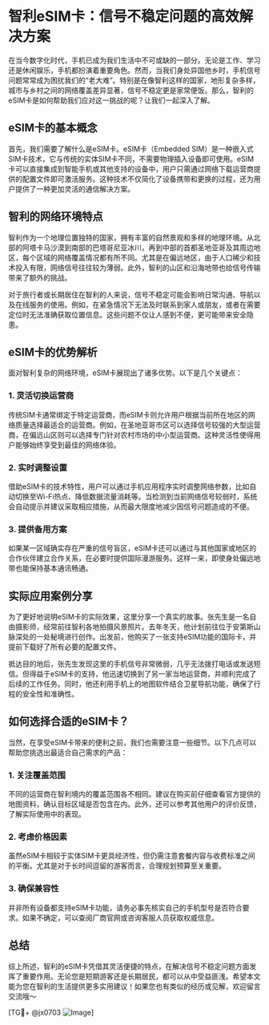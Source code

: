 # 智利eSIM卡：信号不稳定问题的高效解决方案

在当今数字化时代，手机已成为我们生活中不可或缺的一部分。无论是工作、学习还是休闲娱乐，手机都扮演着重要角色。然而，当我们身处异国他乡时，手机信号问题常常成为困扰我们的“老大难”。特别是在像智利这样的国家，地形复杂多样，城市与乡村之间的网络覆盖差异显著，信号不稳定更是家常便饭。那么，智利的eSIM卡是如何帮助我们应对这一挑战的呢？让我们一起深入了解。

## eSIM卡的基本概念

首先，我们需要了解什么是eSIM卡。eSIM卡（Embedded SIM）是一种嵌入式SIM卡技术，它与传统的实体SIM卡不同，不需要物理插入设备即可使用。eSIM卡可以直接集成到智能手机或其他支持的设备中，用户只需通过网络下载运营商提供的配置文件即可激活服务。这种技术不仅简化了设备携带和更换的过程，还为用户提供了一种更加灵活的通信解决方案。

## 智利的网络环境特点

智利作为一个地理位置独特的国家，拥有丰富的自然景观和多样的地理环境。从北部的阿塔卡马沙漠到南部的巴塔哥尼亚冰川，再到中部的首都圣地亚哥及其周边地区，每个区域的网络覆盖情况都有所不同。尤其是在偏远地区，由于人口稀少和技术投入有限，网络信号往往较为薄弱。此外，智利的山区和沿海地带也给信号传输带来了额外的挑战。

对于旅行者或长期居住在智利的人来说，信号不稳定可能会影响日常沟通、导航以及在线服务的使用。例如，在紧急情况下无法及时联系到家人或朋友，或者在需要定位时无法准确获取位置信息。这些问题不仅让人感到不便，更可能带来安全隐患。

## eSIM卡的优势解析

面对智利复杂的网络环境，eSIM卡展现出了诸多优势。以下是几个关键点：

### 1. 灵活切换运营商

传统SIM卡通常绑定于特定运营商，而eSIM卡则允许用户根据当前所在地区的网络质量选择最适合的运营商。例如，在圣地亚哥市区可以选择信号较强的大型运营商，在偏远山区则可以选择专门针对农村市场的中小型运营商。这种灵活性使得用户能够始终享受到最佳的网络体验。

### 2. 实时调整设置

借助eSIM卡的技术特性，用户可以通过手机应用程序实时调整网络参数，比如自动切换至Wi-Fi热点、降低数据流量消耗等。当检测到当前网络信号较弱时，系统会自动提示并建议采取相应措施，从而最大限度地减少因信号问题造成的不便。

### 3. 提供备用方案

如果某一区域确实存在严重的信号盲区，eSIM卡还可以通过与其他国家或地区的合作伙伴建立合作关系，在必要时提供国际漫游服务。这样一来，即使身处偏远地带也能保持基本通讯畅通。

## 实际应用案例分享

为了更好地说明eSIM卡的实际效果，这里分享一个真实的故事。张先生是一名自由摄影师，经常前往智利各地拍摄风景照片。去年冬天，他计划前往位于安第斯山脉深处的一处秘境进行创作。出发前，他购买了一张支持eSIM功能的国际卡，并提前下载好了所有必要的配置文件。

抵达目的地后，张先生发现这里的手机信号非常微弱，几乎无法拨打电话或发送短信。但得益于eSIM卡的支持，他迅速切换到了另一家当地运营商，并顺利完成了后续的工作任务。同时，他还利用手机上的地图软件结合卫星导航功能，确保了行程的安全性和准确性。

## 如何选择合适的eSIM卡？

当然，在享受eSIM卡带来的便利之前，我们也需要注意一些细节。以下几点可以帮助您挑选出最适合自己需求的产品：

### 1. 关注覆盖范围

不同的运营商在智利境内的覆盖范围各不相同。建议在购买前仔细查看官方提供的地图资料，确认目标区域是否包含在内。此外，还可以参考其他用户的评价反馈，了解实际使用中的表现。

### 2. 考虑价格因素

虽然eSIM卡相较于实体SIM卡更具经济性，但仍需注意套餐内容与收费标准之间的平衡。尤其是对于长时间逗留的游客而言，合理规划预算至关重要。

### 3. 确保兼容性

并非所有设备都支持eSIM卡功能，请务必事先核实自己的手机型号是否符合要求。如果不确定，可以查阅厂商官网或咨询客服人员获取权威信息。

## 总结

综上所述，智利的eSIM卡凭借其灵活便捷的特点，在解决信号不稳定问题方面发挥了重要作用。无论您是短期游客还是长期居民，都可以从中受益匪浅。希望本文能为您在智利的生活提供更多实用建议！如果您也有类似的经历或见解，欢迎留言交流哦～ 

[TG💪+ @jx0703 ![Image](https://github.com/user-attachments/assets/dbca1d08-cadb-493c-b0ec-ad6f7a83f270)]